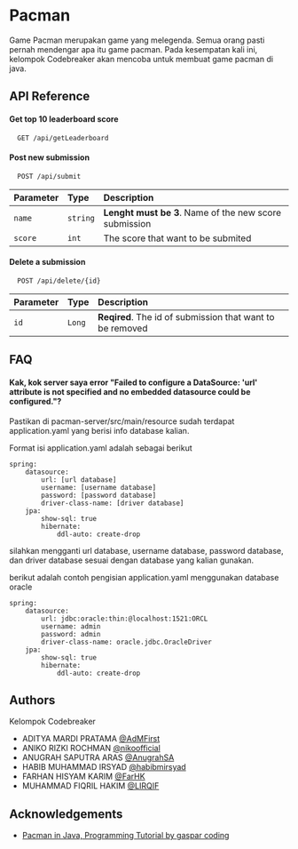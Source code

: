 
# Pacman

Game Pacman merupakan game yang melegenda. Semua orang pasti pernah mendengar apa itu game pacman. Pada kesempatan kali ini, kelompok Codebreaker akan mencoba untuk membuat game pacman di java.
## API Reference

#### Get top 10 leaderboard score

```http
  GET /api/getLeaderboard
```

#### Post new submission

```http
  POST /api/submit
```

| Parameter | Type     | Description                       |
| :-------- | :------- | :-------------------------------- |
| `name`    | `string` | **Lenght must be 3**.  Name of the new score submission |
| `score`   | `int`    | The score that want to be submited |

#### Delete a submission

```http
  POST /api/delete/{id}
```

| Parameter | Type     | Description                       |
| :-------- | :------- | :-------------------------------- |
| `id`    | `Long` | **Reqired**. The id of submission that want to be removed |



## FAQ

#### Kak, kok server saya error "Failed to configure a DataSource: 'url' attribute is not specified and no embedded datasource could be configured."?

Pastikan di pacman-server/src/main/resource sudah terdapat application.yaml yang berisi info database kalian.

Format isi application.yaml adalah sebagai berikut

```
spring:
    datasource:
        url: [url database]
        username: [username database]
        password: [password database]
        driver-class-name: [driver database]
    jpa:
        show-sql: true
        hibernate:
            ddl-auto: create-drop
```

silahkan mengganti url database, username database, password database, dan driver database sesuai dengan database yang kalian gunakan.

berikut adalah contoh pengisian application.yaml menggunakan database oracle

```
spring:
    datasource:
        url: jdbc:oracle:thin:@localhost:1521:ORCL
        username: admin
        password: admin
        driver-class-name: oracle.jdbc.OracleDriver
    jpa:
        show-sql: true
        hibernate:
            ddl-auto: create-drop
```




## Authors
Kelompok Codebreaker

- ADITYA MARDI PRATAMA [@AdMFirst](https://github.com/AdMFirst)
- ANIKO RIZKI ROCHMAN [@nikoofficial](https://github.com/nikoofficial) 
- ANUGRAH SAPUTRA ARAS [@AnugrahSA](https://github.com/AnugrahSA)
- HABIB MUHAMMAD IRSYAD [@habibmirsyad](https://github.com/habibmirsyad)
- FARHAN HISYAM KARIM [@FarHK](https://github.com/FarHK)
- MUHAMMAD FIQRIL HAKIM [@LIRQIF](https://github.com/LIRQIF)


## Acknowledgements

 - [Pacman in Java, Programming Tutorial by gaspar coding](https://www.youtube.com/watch?v=ATz7bIqOjiA)
